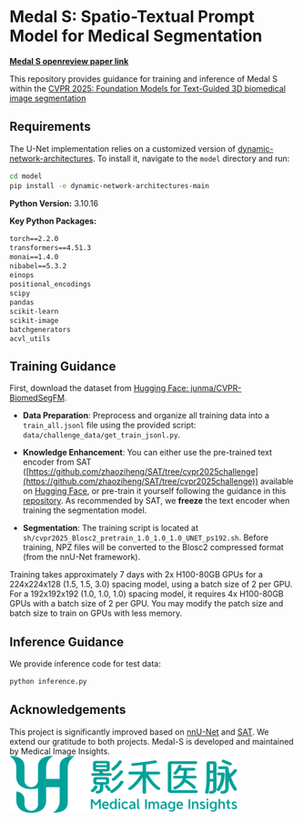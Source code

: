 # Medal S: Spatio-Textual Prompt Model for Medical Segmentation

**[Medal S openreview paper link](https://openreview.net/forum?id=9vCx66pnLn)**

This repository provides guidance for training and inference of Medal S within the [CVPR 2025: Foundation Models for Text-Guided 3D biomedical image segmentation](https://www.codabench.org/competitions/5651/)

## Requirements

The U-Net implementation relies on a customized version of [dynamic-network-architectures](https://github.com/MIC-DKFZ/dynamic-network-architectures). To install it, navigate to the `model` directory and run:

```bash
cd model
pip install -e dynamic-network-architectures-main
````

**Python Version:** 3.10.16

**Key Python Packages:**

```
torch==2.2.0
transformers==4.51.3
monai==1.4.0
nibabel==5.3.2
einops
positional_encodings
scipy
pandas
scikit-learn
scikit-image
batchgenerators
acvl_utils
```

## Training Guidance

First, download the dataset from [Hugging Face: junma/CVPR-BiomedSegFM](https://huggingface.co/datasets/junma/CVPR-BiomedSegFM).

* **Data Preparation**: Preprocess and organize all training data into a `train_all.jsonl` file using the provided script: `data/challenge_data/get_train_jsonl.py`.

* **Knowledge Enhancement**: You can either use the pre-trained text encoder from SAT ([https://github.com/zhaoziheng/SAT/tree/cvpr2025challenge](https://github.com/zhaoziheng/SAT/tree/cvpr2025challenge)) available on [Hugging Face](https://huggingface.co/zzh99/SAT/tree/main/Pretrain), or pre-train it yourself following the guidance in this [repository](https://github.com/zhaoziheng/SAT-Pretrain/tree/master). As recommended by SAT, we **freeze** the text encoder when training the segmentation model.

* **Segmentation**: The training script is located at `sh/cvpr2025_Blosc2_pretrain_1.0_1.0_1.0_UNET_ps192.sh`. Before training, NPZ files will be converted to the Blosc2 compressed format (from the nnU-Net framework).

Training takes approximately 7 days with 2x H100-80GB GPUs for a 224x224x128 (1.5, 1.5, 3.0) spacing model, using a batch size of 2 per GPU. For a 192x192x192 (1.0, 1.0, 1.0) spacing model, it requires 4x H100-80GB GPUs with a batch size of 2 per GPU. You may modify the patch size and batch size to train on GPUs with less memory.

## Inference Guidance
We provide inference code for test data:

```bash
python inference.py
```

## Acknowledgements
This project is significantly improved based on [nnU-Net](https://github.com/MIC-DKFZ/nnUNet/tree/master) and [SAT](https://github.com/zhaoziheng/SAT/tree/cvpr2025challenge). We extend our gratitude to both projects.
Medal-S is developed and maintained by Medical Image Insights.
<img src="/assets/yh_logo.png" height="100px" />
